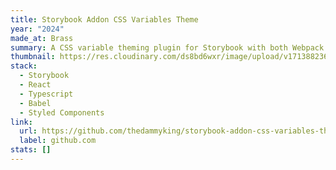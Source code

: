 ```yaml
---
title: Storybook Addon CSS Variables Theme
year: "2024"
made_at: Brass
summary: A CSS variable theming plugin for Storybook with both Webpack and Vite Support.
thumbnail: https://res.cloudinary.com/ds8bd6wxr/image/upload/v1713882366/screenshot_gbu9iw.gif
stack:
  - Storybook
  - React
  - Typescript
  - Babel
  - Styled Components
link:
  url: https://github.com/thedammyking/storybook-addon-css-variables-theme
  label: github.com
stats: []
---
```


